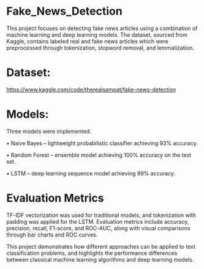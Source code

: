 # Fake_News_Detection
This project focuses on detecting fake news articles using a combination of machine learning and deep learning models. The dataset, sourced from Kaggle, contains labeled real and fake news articles which were preprocessed through tokenization, stopword removal, and lemmatization.
# Dataset:
https://www.kaggle.com/code/therealsampat/fake-news-detection
# Models:
Three models were implemented:

• Naive Bayes – lightweight probabilistic classifier achieving 93% accuracy.

• Random Forest – ensemble model achieving 100% accuracy on the test set.

• LSTM – deep learning sequence model achieving 99% accuracy.
# Evaluation Metrics
TF-IDF vectorization was used for traditional models, and tokenization with padding was applied for the LSTM. Evaluation metrics include accuracy, precision, recall, F1-score, and ROC-AUC, along with visual comparisons through bar charts and ROC curves.

This project demonstrates how different approaches can be applied to text classification problems, and highlights the performance differences between classical machine learning algorithms and deep learning models.
